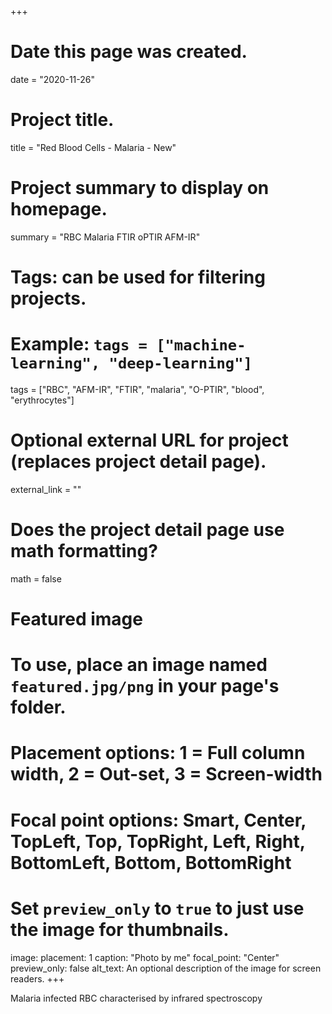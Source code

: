 +++
# Date this page was created.
date = "2020-11-26"

# Project title.
title = "Red Blood Cells - Malaria - New"

# Project summary to display on homepage.
summary = "RBC Malaria FTIR oPTIR AFM-IR"

# Tags: can be used for filtering projects.
# Example: `tags = ["machine-learning", "deep-learning"]`
tags = ["RBC", "AFM-IR", "FTIR", "malaria", "O-PTIR", "blood", "erythrocytes"]

# Optional external URL for project (replaces project detail page).
external_link = ""

# Does the project detail page use math formatting?
math = false

# Featured image
# To use, place an image named `featured.jpg/png` in your page's folder.
# Placement options: 1 = Full column width, 2 = Out-set, 3 = Screen-width
# Focal point options: Smart, Center, TopLeft, Top, TopRight, Left, Right, BottomLeft, Bottom, BottomRight
# Set `preview_only` to `true` to just use the image for thumbnails.
image:
  placement: 1
  caption: "Photo by me"
  focal_point: "Center"
  preview_only: false
  alt_text: An optional description of the image for screen readers.
+++

Malaria infected RBC characterised by infrared spectroscopy


